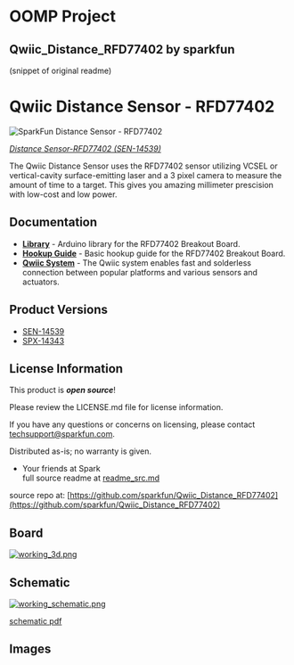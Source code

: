# OOMP Project  
## Qwiic_Distance_RFD77402  by sparkfun  
  
(snippet of original readme)  
  
Qwiic Distance Sensor - RFD77402  
========================================  
  
![SparkFun Distance Sensor - RFD77402](https://cdn.sparkfun.com/r/500-500/assets/parts/1/2/6/5/9/14539-SparkFun_Distance_Sensor_Breakout_-_RFD77402__Qwiic_-01.jpg)  
  
[*Distance Sensor-RFD77402 (SEN-14539)*](https://www.sparkfun.com/products/14539)  
  
The Qwiic Distance Sensor uses the RFD77402 sensor utilizing VCSEL or vertical-cavity surface-emitting laser and a 3 pixel camera to measure the amount of time to a target. This gives you amazing millimeter prescision with low-cost and low power.  
  
Documentation  
--------------  
* **[Library](https://github.com/sparkfun/SparkFun_RFD77402_Arduino_Library)** - Arduino library for the RFD77402 Breakout Board.  
* **[Hookup Guide](https://learn.sparkfun.com/tutorials/qwiic-distance-sensor-rfd77402-hookup-guide)** - Basic hookup guide for the RFD77402 Breakout Board.  
* **[Qwiic System](http://www.sparkfun.com/qwiic)** - The Qwiic system enables fast and solderless connection between popular platforms and various sensors and actuators.  
  
Product Versions  
----------------  
* [SEN-14539](https://www.sparkfun.com/products/14539)  
* [SPX-14343](https://www.sparkfun.com/products/14343)  
  
License Information  
-------------------  
  
This product is _**open source**_!  
  
Please review the LICENSE.md file for license information.  
  
If you have any questions or concerns on licensing, please contact techsupport@sparkfun.com.  
  
Distributed as-is; no warranty is given.  
  
- Your friends at Spark  
  full source readme at [readme_src.md](readme_src.md)  
  
source repo at: [https://github.com/sparkfun/Qwiic_Distance_RFD77402](https://github.com/sparkfun/Qwiic_Distance_RFD77402)  
## Board  
  
[![working_3d.png](working_3d_600.png)](working_3d.png)  
## Schematic  
  
[![working_schematic.png](working_schematic_600.png)](working_schematic.png)  
  
[schematic pdf](working_schematic.pdf)  
## Images  
